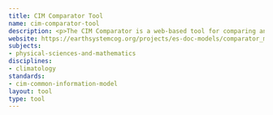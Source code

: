 ```yaml
---
title: CIM Comparator Tool 
name: cim-comparator-tool 
description: <p>The CIM Comparator is a web-based tool for comparing and contrasting CIM metadata records currently stored in the CIM archive. It allows users to compare scientific properties across models and their components. Currently the Comparator is limited to the comparison of CMIP5 metadata. The results of the comparison are available in HTML or exportable CSV.<p/>
website: https://earthsystemcog.org/projects/es-doc-models/comparator_motivation
subjects:
- physical-sciences-and-mathematics
disciplines:
- climatology
standards:
- cim-common-information-model
layout: tool 
type: tool 
---
```

